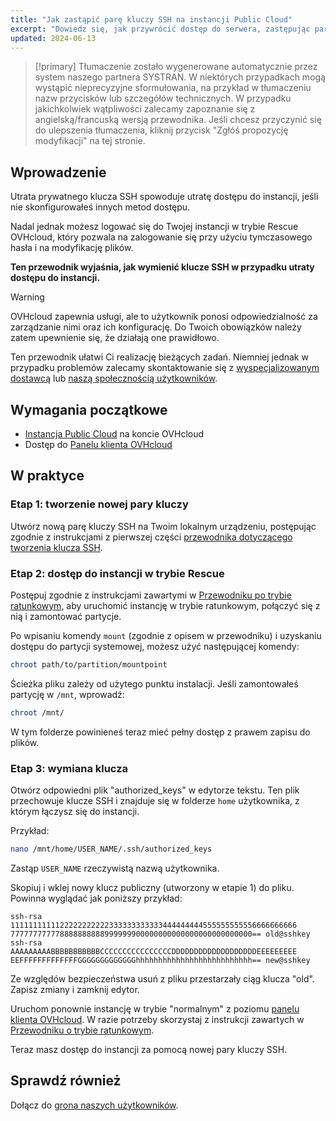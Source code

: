 ```yaml
---
title: "Jak zastąpić parę kluczy SSH na instancji Public Cloud"
excerpt: "Dowiedz się, jak przywrócić dostęp do serwera, zastępując parę kluczy SSH nową parą w przypadku utraty klucza prywatnego"
updated: 2024-06-13
---
```


> [!primary]
> Tłumaczenie zostało wygenerowane automatycznie przez system naszego partnera SYSTRAN. W niektórych przypadkach mogą wystąpić nieprecyzyjne sformułowania, na przykład w tłumaczeniu nazw przycisków lub szczegółów technicznych. W przypadku jakichkolwiek wątpliwości zalecamy zapoznanie się z angielską/francuską wersją przewodnika. Jeśli chcesz przyczynić się do ulepszenia tłumaczenia, kliknij przycisk "Zgłóś propozycję modyfikacji" na tej stronie.
>

## Wprowadzenie

Utrata prywatnego klucza SSH spowoduje utratę dostępu do instancji, jeśli nie skonfigurowałeś innych metod dostępu.

Nadal jednak możesz logować się do Twojej instancji w trybie Rescue OVHcloud, który pozwala na zalogowanie się przy użyciu tymczasowego hasła i na modyfikację plików.

**Ten przewodnik wyjaśnia, jak wymienić klucze SSH w przypadku utraty dostępu do instancji.**

> [!warning]
> OVHcloud zapewnia usługi, ale to użytkownik ponosi odpowiedzialność za zarządzanie nimi oraz ich konfigurację. Do Twoich obowiązków należy zatem upewnienie się, że działają one prawidłowo.
>
> Ten przewodnik ułatwi Ci realizację bieżących zadań. Niemniej jednak w przypadku problemów zalecamy skontaktowanie się z [wyspecjalizowanym dostawcą](/links/partner) lub [naszą społecznością użytkowników](/links/community).
>

## Wymagania początkowe

- [Instancja Public Cloud](/links/public-cloud/public-cloud) na koncie OVHcloud
- Dostęp do [Panelu klienta OVHcloud](/links/manager)

## W praktyce

### Etap 1: tworzenie nowej pary kluczy

Utwórz nową parę kluczy SSH na Twoim lokalnym urządzeniu, postępując zgodnie z instrukcjami z pierwszej części [przewodnika dotyczącego tworzenia klucza SSH](/pages/bare_metal_cloud/dedicated_servers/creating-ssh-keys-dedicated).

### Etap 2: dostęp do instancji w trybie Rescue

Postępuj zgodnie z instrukcjami zawartymi w [Przewodniku po trybie ratunkowym](/pages/public_cloud/compute/put_an_instance_in_rescue_mode), aby uruchomić instancję w trybie ratunkowym, połączyć się z nią i zamontować partycje.

Po wpisaniu komendy `mount` (zgodnie z opisem w przewodniku) i uzyskaniu dostępu do partycji systemowej, możesz użyć następującej komendy:

```bash
chroot path/to/partition/mountpoint
```

Ścieżka pliku zależy od użytego punktu instalacji. Jeśli zamontowałeś partycję w `/mnt`, wprowadź:

```bash
chroot /mnt/
```

W tym folderze powinieneś teraz mieć pełny dostęp z prawem zapisu do plików.

### Etap 3: wymiana klucza

Otwórz odpowiedni plik "authorized_keys" w edytorze tekstu. Ten plik przechowuje klucze SSH i znajduje się w folderze `home` użytkownika, z którym łączysz się do instancji.

Przykład:

```bash
nano /mnt/home/USER_NAME/.ssh/authorized_keys
```

Zastąp `USER_NAME` rzeczywistą nazwą użytkownika.

Skopiuj i wklej nowy klucz publiczny (utworzony w etapie 1) do pliku. Powinna wyglądać jak poniższy przykład:

```console
ssh-rsa 1111111111122222222222333333333333444444444555555555556666666666
777777777778888888888999999900000000000000000000000000== old@sshkey
ssh-rsa AAAAAAAAABBBBBBBBBBBCCCCCCCCCCCCCCCCDDDDDDDDDDDDDDDDDDDEEEEEEEEE
EEFFFFFFFFFFFFFGGGGGGGGGGGGGhhhhhhhhhhhhhhhhhhhhhhhhhh== new@sshkey
```

Ze względów bezpieczeństwa usuń z pliku przestarzały ciąg klucza "old". Zapisz zmiany i zamknij edytor.

Uruchom ponownie instancję w trybie "normalnym" z poziomu [panelu klienta OVHcloud](/links/manager). W razie potrzeby skorzystaj z instrukcji zawartych w [Przewodniku o trybie ratunkowym](/pages/public_cloud/compute/put_an_instance_in_rescue_mode).

Teraz masz dostęp do instancji za pomocą nowej pary kluczy SSH.

## Sprawdź również

Dołącz do [grona naszych użytkowników](/links/community).
